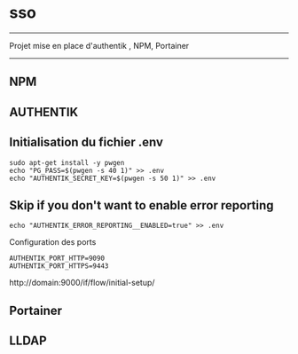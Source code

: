 # sso

---

Projet mise en place d'authentik , NPM, Portainer


---

## NPM

## AUTHENTIK

## Initialisation du fichier .env

```
sudo apt-get install -y pwgen
echo "PG_PASS=$(pwgen -s 40 1)" >> .env
echo "AUTHENTIK_SECRET_KEY=$(pwgen -s 50 1)" >> .env
```

## Skip if you don't want to enable error reporting

```
echo "AUTHENTIK_ERROR_REPORTING__ENABLED=true" >> .env
```

Configuration des ports
```
AUTHENTIK_PORT_HTTP=9090
AUTHENTIK_PORT_HTTPS=9443
```

http://domain:9000/if/flow/initial-setup/

## Portainer

## LLDAP

